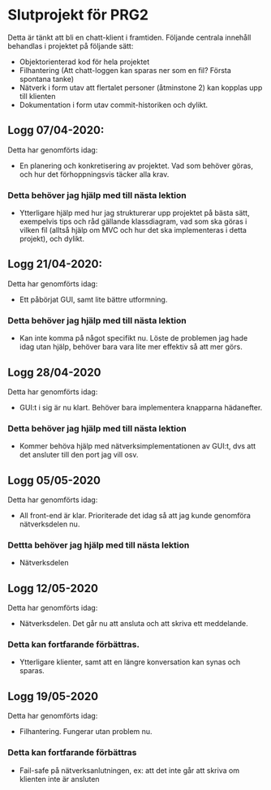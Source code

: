 # Slutprojekt för PRG2

Detta är tänkt att bli en chatt-klient i framtiden. Följande centrala innehåll behandlas i projektet på följande sätt:

* Objektorienterad kod för hela projektet
* Filhantering (Att chatt-loggen kan sparas ner som en fil? Första spontana tanke)
* Nätverk i form utav att flertalet personer (åtminstone 2) kan kopplas upp till klienten
* Dokumentation i form utav commit-historiken och dylikt.

## Logg 07/04-2020:

Detta har genomförts idag:

* En planering och konkretisering av projektet. Vad som behöver göras, och hur det förhoppningsvis täcker alla krav.

### Detta behöver jag hjälp med till nästa lektion

* Ytterligare hjälp med hur jag strukturerar upp projektet på bästa sätt, exempelvis tips och råd gällande klassdiagram, vad som ska göras i vilken fil (alltså hjälp om MVC och hur det ska implementeras i detta projekt), och dylikt. 

## Logg 21/04-2020:

Detta har genomförts idag:

* Ett påbörjat GUI, samt lite bättre utformning.

### Detta behöver jag hjälp med till nästa lektion

* Kan inte komma på något specifikt nu. Löste de problemen jag hade idag utan hjälp, behöver bara vara lite mer effektiv så att mer görs. 

## Logg 28/04-2020

Detta har genomförts idag:

* GUI:t i sig är nu klart. Behöver bara implementera knapparna hädanefter.

### Detta behöver jag hjälp med till nästa lektion

* Kommer behöva hjälp med nätverksimplementationen av GUI:t, dvs att det ansluter till den port jag vill osv. 

## Logg 05/05-2020

Detta har genomförts idag:

* All front-end är klar. Prioriterade det idag så att jag kunde genomföra nätverksdelen nu.

### Dettta behöver jag hjälp med till nästa lektion

* Nätverksdelen

## Logg 12/05-2020

Detta har genomförts idag:

* Nätverksdelen. Det går nu att ansluta och att skriva ett meddelande.

### Detta kan fortfarande förbättras.

* Ytterligare klienter, samt att en längre konversation kan synas och sparas.

## Logg 19/05-2020

Detta har genomförts idag: 

* Filhantering. Fungerar utan problem nu.

### Detta kan fortfarande förbättras

* Fail-safe på nätverksanlutningen, ex: att det inte går att skriva om klienten inte är ansluten
